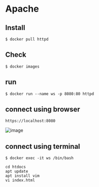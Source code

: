 # Apache

## Install

```
$ docker pull httpd
```

## Check

```
$ docker images
```

## run

```
$ docker run --name ws -p 8080:80 httpd
```

## connect using browser

```
https://localhost:8080
```

![image](https://user-images.githubusercontent.com/48989903/175228080-2f209de8-1d4e-4d4c-98b6-792c1b0b4008.png)

## connect using terminal

```
$ docker exec -it ws /bin/bash
```

```
cd htdocs
apt update
apt install vim
vi index.html
```


